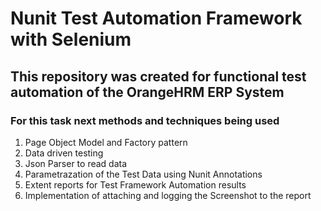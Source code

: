 # Nunit Test Automation Framework with Selenium 

## This repository was created for functional test automation of the OrangeHRM ERP System

### For this task next methods and techniques being used

1. Page Object Model and Factory pattern 
2. Data driven testing
3. Json Parser to read data
4. Parametrazation of the Test Data using Nunit Annotations
5. Extent reports for Test Framework Automation results
6. Implementation of attaching and logging the Screenshot to the report 
